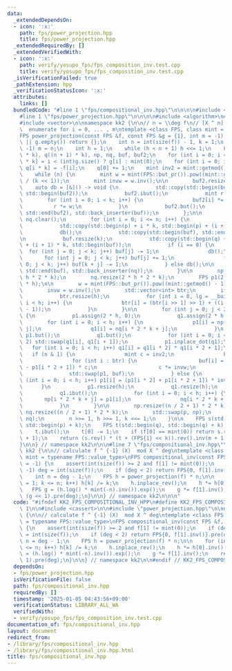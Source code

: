 ```yaml
---
data:
  _extendedDependsOn:
  - icon: ':x:'
    path: fps/power_projection.hpp
    title: fps/power_projection.hpp
  _extendedRequiredBy: []
  _extendedVerifiedWith:
  - icon: ':x:'
    path: verify/yosupo_fps/fps_composition_inv.test.cpp
    title: verify/yosupo_fps/fps_composition_inv.test.cpp
  _isVerificationFailed: true
  _pathExtension: hpp
  _verificationStatusIcon: ':x:'
  attributes:
    links: []
  bundledCode: "#line 1 \"fps/compositional_inv.hpp\"\n\n\n\n#include <cassert>\n\n\
    #line 1 \"fps/power_projection.hpp\"\n\n\n\n#include <algorithm>\n#include <functional>\n\
    #include <vector>\n\nnamespace kk2 {\n\n// n = \\deg f\n// [X ^ n] f(X) ^ i g(X)\
    \  enumerate for i = 0, ... , m\ntemplate <class FPS, class mint = typename FPS::value_type>\n\
    FPS power_projection(const FPS &f, const FPS &g = {1}, int m = -1) {\n    if (f.empty()\
    \ || g.empty()) return {};\n    int n = int(size(f)) - 1, k = 1;\n    if (m ==\
    \ -1) m = n;\n    int h = 1;\n    while (h < n + 1) h <<= 1;\n    FPS p((n + 1)\
    \ * k), q((n + 1) * k), np, nq, buf, buf2;\n    for (int i = 0; i <= n; i++) p[i\
    \ * k] = i < (int)g.size() ? g[i] : mint(0);\n    for (int i = 0; i <= n; i++)\
    \ q[i * k] = -f[i];\n    q[0] += 1;\n    mint inv2 = mint::getmod() / 2 + 1;\n\
    \    while (n) {\n        mint w = mint(FPS::but_pr()).pow((mint::getmod() - 1)\
    \ / (k << 1));\n        mint invw = w.inv();\n\n        buf2.resize(k);\n    \
    \    auto db = [&]() -> void {\n            std::copy(std::begin(buf), std::end(buf),\
    \ std::begin(buf2));\n            buf2.ibut();\n            mint r = 1;\n    \
    \        for (int i = 0; i < k; i++) {\n                buf2[i] *= r;\n      \
    \          r *= w;\n            }\n            buf2.but();\n            std::copy(std::begin(buf2),\
    \ std::end(buf2), std::back_inserter(buf));\n        };\n\n        np.clear(),\
    \ nq.clear();\n        for (int i = 0; i <= n; i++) {\n            buf.resize(k);\n\
    \            std::copy(std::begin(p) + i * k, std::begin(p) + (i + 1) * k, std::begin(buf));\n\
    \            db();\n            std::copy(std::begin(buf), std::end(buf), std::back_inserter(np));\n\
    \n            buf.resize(k);\n            std::copy(std::begin(q) + i * k, std::begin(q)\
    \ + (i + 1) * k, std::begin(buf));\n            if (i == 0) {\n              \
    \  for (int j = 0; j < k; j++) buf[j] -= 1;\n                db();\n         \
    \       for (int j = 0; j < k; j++) buf[j] += 1;\n                for (int j =\
    \ 0; j < k; j++) buf[k + j] -= 1;\n            } else db();\n\n            std::copy(std::begin(buf),\
    \ std::end(buf), std::back_inserter(nq));\n        }\n\n        np.resize(2 *\
    \ h * 2 * k);\n        nq.resize(2 * h * 2 * k);\n        FPS p1(2 * h), q1(2\
    \ * h);\n\n        w = mint(FPS::but_pr()).pow((mint::getmod() - 1) / (h << 1));\n\
    \        invw = w.inv();\n        std::vector<int> btr;\n        if (n & 1) {\n\
    \            btr.resize(h);\n            for (int i = 0, lg = __builtin_ctz(h);\
    \ i < h; i++) {\n                btr[i] = (btr[i >> 1] >> 1) + ((i & 1) << (lg\
    \ - 1));\n            }\n        }\n\n        for (int j = 0; j < 2 * k; j++)\
    \ {\n            p1.assign(2 * h, 0);\n            q1.assign(2 * h, 0);\n    \
    \        for (int i = 0; i < h; i++) {\n                p1[i] = np[i * 2 * k +\
    \ j];\n                q1[i] = nq[i * 2 * k + j];\n            }\n           \
    \ p1.but();\n            q1.but();\n            for (int i = 0; i < 2 * h; i +=\
    \ 2) std::swap(q1[i], q1[i + 1]);\n            p1.inplace_dot(q1);\n         \
    \   for (int i = 0; i < h; i++) q1[i] = q1[i * 2] * q1[i * 2 + 1];\n         \
    \   if (n & 1) {\n                mint c = inv2;\n                buf.resize(h);\n\
    \                for (int i : btr) {\n                    buf[i] = (p1[i * 2]\
    \ - p1[i * 2 + 1]) * c;\n                    c *= invw;\n                }\n \
    \               std::swap(p1, buf);\n            } else {\n                for\
    \ (int i = 0; i < h; i++) p1[i] = (p1[i * 2] + p1[i * 2 + 1]) * inv2;\n      \
    \      }\n            p1.resize(h);\n            q1.resize(h);\n            p1.ibut();\n\
    \            q1.ibut();\n            for (int i = 0; i < h; i++) {\n         \
    \       np[i * 2 * k + j] = p1[i];\n                nq[i * 2 * k + j] = q1[i];\n\
    \            }\n        }\n\n        np.resize((n / 2 + 1) * 2 * k);\n       \
    \ nq.resize((n / 2 + 1) * 2 * k);\n        std::swap(p, np);\n        std::swap(q,\
    \ nq);\n        n >>= 1, h >>= 1, k <<= 1;\n    }\n\n    FPS s(std::begin(p),\
    \ std::begin(p) + k);\n    FPS t(std::begin(q), std::begin(q) + k);\n    s.ibut();\n\
    \    t.ibut();\n    t[0] -= 1;\n    if (f[0] == mint(0)) return s.rev().pre(m\
    \ + 1);\n    return (s.rev() * (t + (FPS{1} << k)).rev().inv(m + 1)).pre(m + 1);\n\
    }\n\n} // namespace kk2\n\n\n#line 7 \"fps/compositional_inv.hpp\"\n\nnamespace\
    \ kk2 {\n\n// calculate f ^ {-1} (X)  mod X ^ deg\ntemplate <class FPS, class\
    \ mint = typename FPS::value_type>\nFPS compositional_inv(const FPS &f, int deg\
    \ = -1) {\n    assert(int(size(f)) >= 2 and f[1] != mint(0));\n    if (deg ==\
    \ -1) deg = int(size(f));\n    if (deg < 2) return FPS{0, f[1].inv()}.pre(deg);\n\
    \    int n = deg - 1;\n    FPS h = power_projection(f) * n;\n\n    for (int k\
    \ = 1; k <= n; k++) h[k] /= k;\n    h.inplace_rev();\n    h *= h[0].inv();\n \
    \   FPS g = (h.log() * mint(-n).inv()).exp();\n    g *= f[1].inv();\n    return\
    \ (g << 1).pre(deg);\n}\n\n} // namespace kk2\n\n\n"
  code: "#ifndef KK2_FPS_COMPOSITIONAL_INV_HPP\n#define KK2_FPS_COMPOSITIONAL_INV_HPP\
    \ 1\n\n#include <cassert>\n\n#include \"power_projection.hpp\"\n\nnamespace kk2\
    \ {\n\n// calculate f ^ {-1} (X)  mod X ^ deg\ntemplate <class FPS, class mint\
    \ = typename FPS::value_type>\nFPS compositional_inv(const FPS &f, int deg = -1)\
    \ {\n    assert(int(size(f)) >= 2 and f[1] != mint(0));\n    if (deg == -1) deg\
    \ = int(size(f));\n    if (deg < 2) return FPS{0, f[1].inv()}.pre(deg);\n    int\
    \ n = deg - 1;\n    FPS h = power_projection(f) * n;\n\n    for (int k = 1; k\
    \ <= n; k++) h[k] /= k;\n    h.inplace_rev();\n    h *= h[0].inv();\n    FPS g\
    \ = (h.log() * mint(-n).inv()).exp();\n    g *= f[1].inv();\n    return (g <<\
    \ 1).pre(deg);\n}\n\n} // namespace kk2\n\n#endif // KK2_FPS_COMPOSITIONAL_INV_HPP\n"
  dependsOn:
  - fps/power_projection.hpp
  isVerificationFile: false
  path: fps/compositional_inv.hpp
  requiredBy: []
  timestamp: '2025-01-05 04:43:56+09:00'
  verificationStatus: LIBRARY_ALL_WA
  verifiedWith:
  - verify/yosupo_fps/fps_composition_inv.test.cpp
documentation_of: fps/compositional_inv.hpp
layout: document
redirect_from:
- /library/fps/compositional_inv.hpp
- /library/fps/compositional_inv.hpp.html
title: fps/compositional_inv.hpp
---
```

